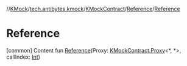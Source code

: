 //[KMock](../../../../index.md)/[tech.antibytes.kmock](../../index.md)/[KMockContract](../index.md)/[Reference](index.md)/[Reference](-reference.md)



# Reference
[common]
Content
fun [Reference](-reference.md)(Proxy: [KMockContract.Proxy](../-proxy/index.md)<*, *>, callIndex: [Int](https://kotlinlang.org/api/latest/jvm/stdlib/kotlin/-int/index.html))

